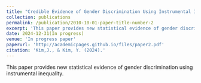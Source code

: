 ```yaml
---
title: "Credible Evidence of Gender Discrimination Using Instrumental Inequality"
collection: publications
permalink: /publication/2010-10-01-paper-title-number-2
excerpt: 'This paper provides new statistical evidence of gender discrimination using instrumental inequality.'
date: 2024-12-31(In progress)
venue: 'In progress paper'
paperurl: 'http://academicpages.github.io/files/paper2.pdf'
citation: 'Kim,J., & Kim, Y. (2024).'
---
```

This paper provides new statistical evidence of gender discrimination using instrumental inequality.

